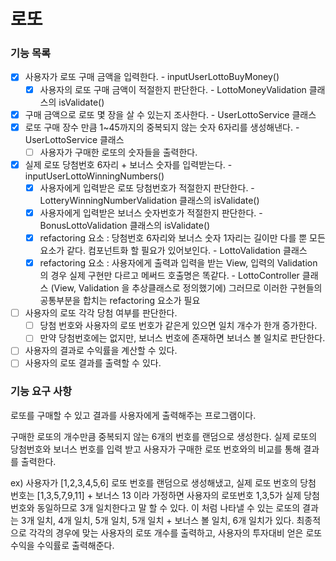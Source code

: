 # 로또

### 기능 목록

- [X] 사용자가 로또 구매 금액을 입력한다. - inputUserLottoBuyMoney()
  - [X] 사용자의 로또 구매 금액이 적절한지 판단한다. - LottoMoneyValidation 클래스의 isValidate()
- [X] 구매 금액으로 로또 몇 장을 살 수 있는지 조사한다. - UserLottoService 클래스
- [X] 로또 구매 장수 만큼 1~45까지의 중복되지 않는 숫자 6자리를 생성해낸다. - UserLottoService 클래스
  - [ ] 사용자가 구매한 로또의 숫자들을 출력한다.
- [X] 실제 로또 당첨번호 6자리 + 보너스 숫자를 입력받는다. - inputUserLottoWinningNumbers()
  - [X] 사용자에게 입력받은 로또 당첨번호가 적절한지 판단한다. - LotteryWinningNumberValidation 클래스의 isValidate()
  - [X] 사용자에게 입력받은 보너스 숫자번호가 적절한지 판단한다. - BonusLottoValidation 클래스의 isValidate()
  - [X] refactoring 요소 : 당첨번호 6자리와 보너스 숫자 1자리는 길이만 다를 뿐 모든 요소가 같다. 컴포넌트화 할 필요가 있어보인다. - LottoValidation 클래스
  - [X] refactoring 요소 : 사용자에게 출력과 입력을 받는 View, 입력의 Validation 의 경우 실제 구현만 다르고 메써드 호출명은 똑같다. - LottoController 클래스
    (View, Validation 을 추상클래스로 정의했기에) 그러므로 이러한 구현들의 공통부분을 합치는 refactoring 요소가 필요
- [ ] 사용자의 로또 각각 당첨 여부를 판단한다.
  - [ ] 당첨 번호와 사용자의 로또 번호가 같은게 있으면 일치 개수가 한개 증가한다.
  - [ ] 만약 당첨번호에는 없지만, 보너스 번호에 존재하면 보너스 볼 일치로 판단한다.
- [ ] 사용자의 결과로 수익률을 계산할 수 있다.
- [ ] 사용자의 로또 결과를 출력할 수 있다.

### 기능 요구 사항

로또를 구매할 수 있고 결과를 사용자에게 출력해주는 프로그램이다.

구매한 로또의 개수만큼 중복되지 않는 6개의 번호를 랜덤으로 생성한다.
실제 로또의 당첨번호와 보너스 번호를 입력 받고 사용자가 구매한 로또 번호와의 비교를 통해 결과를 출력한다.

ex) 사용자가 [1,2,3,4,5,6] 로또 번호를 랜덤으로 생성해냈고, 실제 로또 번호의 당첨 번호는 [1,3,5,7,9,11] + 보너스 13 이라 가정하면
사용자의 로또번호 1,3,5가 실제 당첨 번호와 동일하므로 3개 일치한다고 말 할 수 있다.
이 처럼 나타낼 수 있는 로또의 결과는
3개 일치, 4개 일치, 5개 일치, 5개 일치 + 보너스 볼 일치, 6개 일치가 있다.
최종적으로 각각의 경우에 맞는 사용자의 로또 개수를 출력하고, 사용자의 투자대비 얻은 로또 수익을 수익률로 출력해준다.


